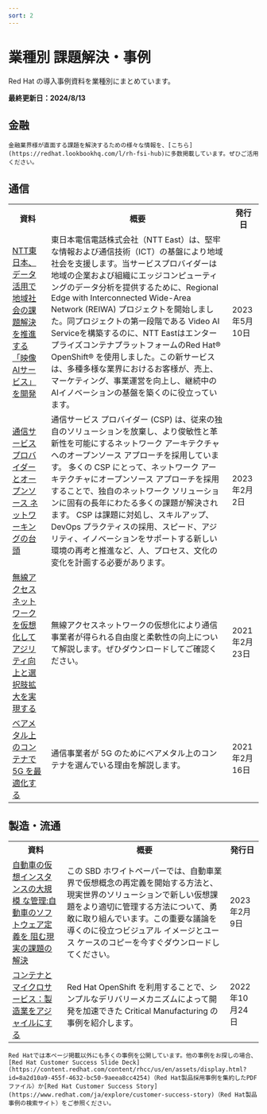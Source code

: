 ```yaml
---
sort: 2
---
```


# 業種別 課題解決・事例

Red Hat の導入事例資料を業種別にまとめています。

<b>
最終更新日：2024/8/13
</b>

## 金融

```note
金融業界様が直面する課題を解決するための様々な情報を、[こちら](https://redhat.lookbookhq.com/l/rh-fsi-hub)に多数掲載しています。ぜひご活用ください。
```

## 通信

<table>
  <tr><!-- 行1（見出し）-->
    <th>資料</th><th>概要</th><th>発行日</th>
  </tr>

  <tr>
    <td><!--  資料  -->
      <!--  リンク  -->  
      <a href="
      https://www.redhat.com/ja/resources/ntt-east-customer-case-study
      " target="_blank" rel="noreferrer noopener">
        <!--  タイトル  -->
        NTT東日本、データ活用で地域社会の課題解決を推進する「映像AIサービス」を開発
      </a>
    </td>
    <td><!--  概要  -->
    東日本電信電話株式会社（NTT East）は、堅牢な情報および通信技術（ICT）の基盤により地域社会を支援します。当サービスプロバイダーは地域の企業および組織にエッジコンピューティングのデータ分析を提供するために、Regional Edge with Interconnected Wide-Area Network (REIWA) プロジェクトを開始しました。同プロジェクトの第一段階である Video AI Serviceを構築するのに、NTT EastはエンタープライズコンテナプラットフォームのRed Hat® OpenShift® を使用しました。この新サービスは、多種多様な業界におけるお客様が、売上、マーケティング、事業運営を向上し、継続中のAIイノベーションの基盤を築くのに役立っています。
    </td>
    <td><!--  発行日  -->
      2023年5月10日
    </td>
  </tr>

  <tr>
    <td><!--  資料  -->
      <!--  リンク  -->  
      <a href="
      https://www.redhat.com/ja/resources/hbr-csp-and-open-source-networking-analyst-material
      " target="_blank" rel="noreferrer noopener">
        <!--  タイトル  -->
        通信サービス プロバイダーとオープンソース ネットワーキングの台頭
      </a>
    </td>
    <td><!--  概要  -->
    通信サービス プロバイダー (CSP) は、従来の独自のソリューションを放棄し、より俊敏性と革新性を可能にするネットワーク アーキテクチャへのオープンソース アプローチを採用しています。 多くの CSP にとって、ネットワーク アーキテクチャにオープンソース アプローチを採用することで、独自のネットワーク ソリューションに固有の長年にわたる多くの課題が解決されます。 CSP は課題に対処し、スキルアップ、DevOps プラクティスの採用、スピード、アジリティ、イノベーションをサポートする新しい環境の再考と推進など、人、プロセス、文化の変化を計画する必要があります。
    </td>
    <td><!--  発行日  -->
      2023年2月2日
    </td>
  </tr>

  <tr>
    <td><!--  資料  -->
      <!--  リンク  -->  
      <a href="
      https://content.redhat.com/us/en/assets/display.html?id=75f8962f-ae96-44e2-9753-ec031fcfff09
      " target="_blank" rel="noreferrer noopener">
        <!--  タイトル  -->
        無線アクセスネットワークを仮想化してアジリティ向上と選択肢拡大を実現する
      </a>
    </td>
    <td><!--  概要  -->
    無線アクセスネットワークの仮想化により通信事業者が得られる自由度と柔軟性の向上について解説します。ぜひダウンロードしてご確認ください。
    </td>
    <td><!--  発行日  -->
      2021年2月23日
    </td>
  </tr>

  <tr>
    <td><!--  資料  -->
      <!--  リンク  -->  
      <a href="
      https://content.redhat.com/us/en/assets/display.html?id=e74bc38c-d568-4221-94a2-9091b0c42585
      " target="_blank" rel="noreferrer noopener">
        <!--  タイトル  -->
        ベアメタル上のコンテナで 5G を最適化する
      </a>
    </td>
    <td><!--  概要  -->
    通信事業者が 5G のためにベアメタル上のコンテナを選んでいる理由を解説します。
    </td>
    <td><!--  発行日  -->
      2021年2月16日
    </td>
  </tr>
</table>

## 製造・流通

<table>
  <tr><!-- 行1（見出し）-->
    <th>資料</th><th>概要</th><th>発行日</th>
  </tr>

  <tr>
    <td><!--  資料  -->
      <!--  リンク  -->  
      <a href="
      https://www.redhat.com/ja/resources/managing-virtual-things-in-automotive-analyst-material
      " target="_blank" rel="noreferrer noopener">
        <!--  タイトル  -->
        自動車の仮想インスタンスの大規模 な管理:自動車のソフトウェア定義を 阻む現実の課題の解決
      </a>
    </td>
    <td><!--  概要  -->
    この SBD ホワイトペーパーでは、自動車業界で仮想概念の再定義を開始する方法と、現実世界のソリューションで新しい仮想課題をより適切に管理する方法について、勇敢に取り組んでいます。この重要な議論を導くのに役立つビジュアル イメージとユース ケースのコピーを今すぐダウンロードしてください。
    </td>
    <td><!--  発行日  -->
      2023年2月9日
    </td>
  </tr>

  <tr>
    <td><!--  資料  -->
      <!--  リンク  -->  
      <a href="
      https://content.redhat.com/content/rhcc/us/en/assets/display.html?id=92c4cde2-c21d-4040-a6f7-2bceb98fee0f
      " target="_blank" rel="noreferrer noopener">
        <!--  タイトル  -->
        コンテナとマイクロサービス：製造業をアジャイルにする
      </a>
    </td>
    <td><!--  概要  -->
    Red Hat OpenShift を利用することで、シンプルなデリバリーメカニズムによって開発を加速できた Critical Manufacturing の事例を紹介します。
    </td>
    <td><!--  発行日  -->
      2022年10月24日
    </td>
  </tr>

</table>


```note
Red Hatでは本ページ掲載以外にも多くの事例を公開しています。他の事例をお探しの場合、[Red Hat Customer Success Slide Deck](https://content.redhat.com/content/rhcc/us/en/assets/display.html?id=8a2d10a9-455f-4632-bc50-9aeea8cc4254)（Red Hat製品採用事例を集約したPDFファイル）か[Red Hat Customer Success Story](https://www.redhat.com/ja/explore/customer-success-story)（Red Hat製品事例の検索サイト）をご参照ください。
```
